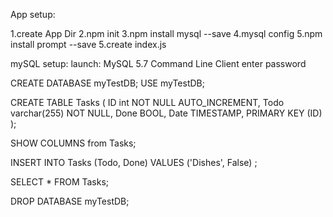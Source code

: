 App setup:

1.create App Dir
2.npm init
3.npm install mysql --save
4.mysql config
5.npm install prompt --save
5.create index.js


mySQL setup:
launch: MySQL 5.7 Command Line Client
enter password

CREATE DATABASE myTestDB;
USE myTestDB;

CREATE TABLE Tasks
(
ID int NOT NULL AUTO_INCREMENT,
Todo varchar(255) NOT NULL,
Done BOOL,
Date TIMESTAMP,
PRIMARY KEY (ID)
);

SHOW COLUMNS from Tasks;

INSERT INTO Tasks (Todo, Done) VALUES ('Dishes', False) ;

SELECT * FROM Tasks;

DROP DATABASE myTestDB;